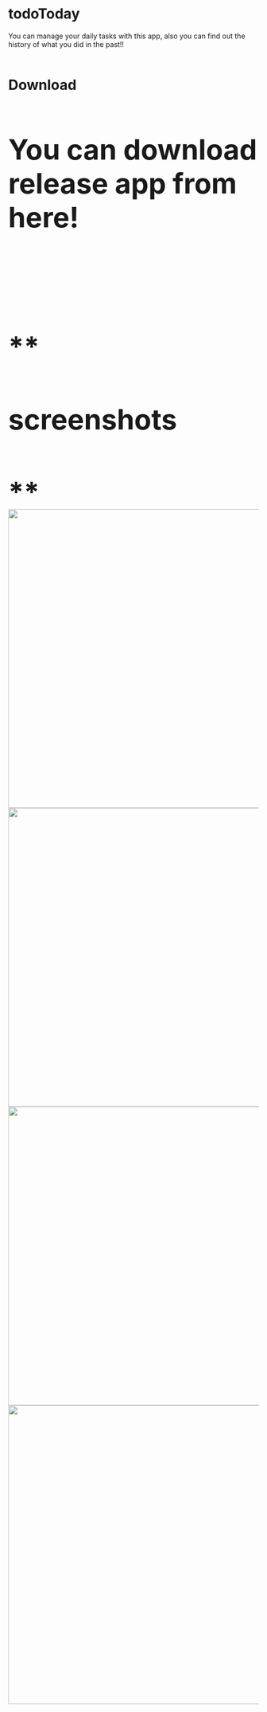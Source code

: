 # todoToday
You can manage your daily tasks with this app, also you can find out the history of what you did in the past!!
<br>
<br>
 **<h1>Download<h1>**
  <p>You can download release app from <a herf="https://github.com/alirezajavadi/todo.today/tree/master/app/release" target="_blank">here</a>!</p>

<br>
<br>
**<h1>screenshots<h1>**
<img src="https://user-images.githubusercontent.com/61364128/80863504-2c072100-8c92-11ea-89e5-ceb5f3d56c8b.png" height="600"/>
<img src="https://user-images.githubusercontent.com/61364128/80863506-2f9aa800-8c92-11ea-8b89-4dbe1f0dfd32.png" height="600"/>
  <br>
  <img src="https://user-images.githubusercontent.com/61364128/80863509-30cbd500-8c92-11ea-9417-e56efa26c070.png" height="600"/>
  <img src="https://user-images.githubusercontent.com/61364128/80863510-31646b80-8c92-11ea-8530-b66a825ccd33.png" height="600"/>
